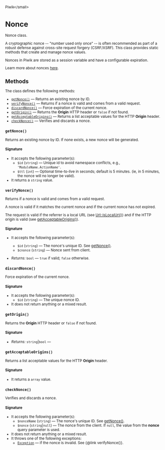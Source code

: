 <small>Piwik\</small>

Nonce
=====

Nonce class.

A cryptographic nonce -- "number used only once" -- is often recommended as
part of a robust defense against cross-site request forgery (CSRF/XSRF). This
class provides static methods that create and manage nonce values.

Nonces in Piwik are stored as a session variable and have a configurable expiration.

Learn more about nonces [here](http://en.wikipedia.org/wiki/Cryptographic_nonce).

Methods
-------

The class defines the following methods:

- [`getNonce()`](#getnonce) &mdash; Returns an existing nonce by ID.
- [`verifyNonce()`](#verifynonce) &mdash; Returns if a nonce is valid and comes from a valid request.
- [`discardNonce()`](#discardnonce) &mdash; Force expiration of the current nonce.
- [`getOrigin()`](#getorigin) &mdash; Returns the **Origin** HTTP header or `false` if not found.
- [`getAcceptableOrigins()`](#getacceptableorigins) &mdash; Returns a list acceptable values for the HTTP **Origin** header.
- [`checkNonce()`](#checknonce) &mdash; Verifies and discards a nonce.

<a name="getnonce" id="getnonce"></a>
<a name="getNonce" id="getNonce"></a>
### `getNonce()`

Returns an existing nonce by ID. If none exists, a new nonce will be generated.

#### Signature

-  It accepts the following parameter(s):
    - `$id` (`string`) &mdash;
       Unique id to avoid namespace conflicts, e.g., `'ModuleName.ActionName'`.
    - `$ttl` (`int`) &mdash;
       Optional time-to-live in seconds; default is 5 minutes. (ie, in 5 minutes, the nonce will no longer be valid).
- It returns a `string` value.

<a name="verifynonce" id="verifynonce"></a>
<a name="verifyNonce" id="verifyNonce"></a>
### `verifyNonce()`

Returns if a nonce is valid and comes from a valid request.

A nonce is valid if it matches the current nonce and if the current nonce
has not expired.

The request is valid if the referrer is a local URL (see [Url::isLocalUrl()](/api-reference/Piwik/Url#islocalurl))
and if the HTTP origin is valid (see [getAcceptableOrigins()](/api-reference/Piwik/Nonce#getacceptableorigins)).

#### Signature

-  It accepts the following parameter(s):
    - `$id` (`string`) &mdash;
       The nonce's unique ID. See [getNonce()](/api-reference/Piwik/Nonce#getnonce).
    - `$cnonce` (`string`) &mdash;
       Nonce sent from client.

- *Returns:*  `bool` &mdash;
    `true` if valid; `false` otherwise.

<a name="discardnonce" id="discardnonce"></a>
<a name="discardNonce" id="discardNonce"></a>
### `discardNonce()`

Force expiration of the current nonce.

#### Signature

-  It accepts the following parameter(s):
    - `$id` (`string`) &mdash;
       The unique nonce ID.
- It does not return anything or a mixed result.

<a name="getorigin" id="getorigin"></a>
<a name="getOrigin" id="getOrigin"></a>
### `getOrigin()`

Returns the **Origin** HTTP header or `false` if not found.

#### Signature


- *Returns:*  `string`|`bool` &mdash;
    

<a name="getacceptableorigins" id="getacceptableorigins"></a>
<a name="getAcceptableOrigins" id="getAcceptableOrigins"></a>
### `getAcceptableOrigins()`

Returns a list acceptable values for the HTTP **Origin** header.

#### Signature

- It returns a `array` value.

<a name="checknonce" id="checknonce"></a>
<a name="checkNonce" id="checkNonce"></a>
### `checkNonce()`

Verifies and discards a nonce.

#### Signature

-  It accepts the following parameter(s):
    - `$nonceName` (`string`) &mdash;
       The nonce's unique ID. See [getNonce()](/api-reference/Piwik/Nonce#getnonce).
    - `$nonce` (`string`|`null`) &mdash;
       The nonce from the client. If `null`, the value from the **nonce** query parameter is used.
- It does not return anything or a mixed result.
- It throws one of the following exceptions:
    - [`Exception`](http://php.net/class.Exception) &mdash; if the nonce is invalid. See {@link verifyNonce()}.

